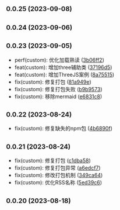 ## <small>0.0.25 (2023-09-08)</small>




## <small>0.0.24 (2023-09-06)</small>




## <small>0.0.23 (2023-09-05)</small>

* perf(custom): 优化加载熟读 ([3b06ff2](https://github.com/changweihua/changweihua.github.io/commit/3b06ff2))
* feat(custom): 增加three辅助类 ([37196d5](https://github.com/changweihua/changweihua.github.io/commit/37196d5))
* feat(custom): 增加ThreeJS案例 ([8a75515](https://github.com/changweihua/changweihua.github.io/commit/8a75515))
* fix(custom): 修复打包 ([81a949e](https://github.com/changweihua/changweihua.github.io/commit/81a949e))
* fix(custom): 修复打包失败 ([b9b9573](https://github.com/changweihua/changweihua.github.io/commit/b9b9573))
* fix(custom): 移除mermaid ([e6831c8](https://github.com/changweihua/changweihua.github.io/commit/e6831c8))



## <small>0.0.22 (2023-08-24)</small>

* fix(custom): 修复缺失的npm包 ([4b6890f](https://github.com/changweihua/changweihua.github.io/commit/4b6890f))



## <small>0.0.21 (2023-08-24)</small>

* fix(custom): 修复打包 ([c1dba58](https://github.com/changweihua/changweihua.github.io/commit/c1dba58))
* fix(custom): 修复打包异常 ([a6edcf7](https://github.com/changweihua/changweihua.github.io/commit/a6edcf7))
* fix(custom): 修改打包机制 ([349ca64](https://github.com/changweihua/changweihua.github.io/commit/349ca64))
* fix(custom): 优化RSS名称 ([5ed39c6](https://github.com/changweihua/changweihua.github.io/commit/5ed39c6))



## <small>0.0.20 (2023-08-18)</small>




